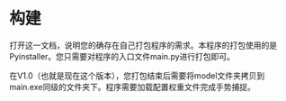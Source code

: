 # 构建

​	打开这一文档，说明您的确存在自己打包程序的需求。本程序的打包使用的是Pyinstaller。您只需要对程序的入口文件main.py进行打包即可。

​	在V1.0（也就是现在这个版本），您打包结束后需要将model文件夹拷贝到main.exe同级的文件夹下。程序需要加载配置权重文件完成手势捕捉。